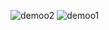 
![demoo2](https://github.com/user-attachments/assets/fd897a9b-9872-4326-9e94-057984aeeef2)
![demoo1](https://github.com/user-attachments/assets/314b8406-3eee-45ea-92f0-82fb44a0b5bb)
